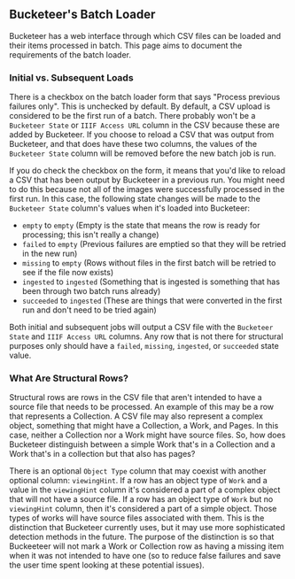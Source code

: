 ## Bucketeer's Batch Loader 

Bucketeer has a web interface through which CSV files can be loaded and their items processed in batch. This page aims to document the requirements of the batch loader.

### Initial vs. Subsequent Loads

There is a checkbox on the batch loader form that says "Process previous failures only". This is unchecked by default. By default, a CSV upload is considered to be the first run of a batch. There probably won't be a `Bucketeer State` or `IIIF Access URL` column in the CSV because these are added by Bucketeer. If you choose to reload a CSV that was output from Bucketeer, and that does have these two columns, the values of the `Bucketeer State` column will be removed before the new batch job is run.

If you do check the checkbox on the form, it means that you'd like to reload a CSV that has been output by Bucketeer in a previous run. You might need to do this because not all of the images were successfully processed in the first run. In this case, the following state changes will be made to the `Bucketeer State` column's values when it's loaded into Bucketeer:

* `empty` to `empty` (Empty is the state that means the row is ready for processing; this isn't really a change)
* `failed` to `empty` (Previous failures are emptied so that they will be retried in the new run)
* `missing` to `empty` (Rows without files in the first batch will be retried to see if the file now exists)
* `ingested` to `ingested` (Something that is ingested is something that has been through two batch runs already)
* `succeeded` to `ingested` (These are things that were converted in the first run and don't need to be tried again)

Both initial and subsequent jobs will output a CSV file with the `Bucketeer State` and `IIIF Access URL` columns. Any row that is not there for structural purposes only should have a `failed`, `missing`, `ingested`, or `succeeded` state value.

### What Are Structural Rows?

Structural rows are rows in the CSV file that aren't intended to have a source file that needs to be processed. An example of this may be a row that represents a Collection. A CSV file may also represent a complex object, something that might have a Collection, a Work, and Pages. In this case, neither a Collection nor a Work might have source files. So, how does Bucketeer distinguish between a simple Work that's in a Collection and a Work that's in a collection but that also has pages?

There is an optional `Object Type` column that may coexist with another optional column: `viewingHint`. If a row has an object type of `Work` and a value in the `viewingHint` column it's considered a part of a complex object that will not have a source file. If a row has an object type of `Work` but no `viewingHint` column, then it's considered a part of a simple object. Those types of works will have source files associated with them. This is the distinction that Bucketeer currently uses, but it may use more sophisticated detection methods in the future. The purpose of the distinction is so that Buckeeteer will not mark a Work or Collection row as having a missing item when it was not intended to have one (so to reduce false failures and save the user time spent looking at these potential issues).